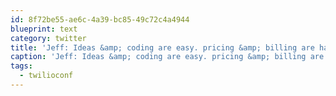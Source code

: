 ```yaml
---
id: 8f72be55-ae6c-4a39-bc85-49c72c4a4944
blueprint: text
category: twitter
title: 'Jeff: Ideas &amp; coding are easy. pricing &amp; billing are hard. Now you can run your app on any twilio account with Connect #twilioconf'
caption: 'Jeff: Ideas &amp; coding are easy. pricing &amp; billing are hard. Now you can run your app on any twilio account with Connect <span class="hashtag hashtag_local">#<a href="http://tweettemp.darylchymko.ca/?tag=twilioconf">twilioconf</a>'
tags:
  - twilioconf
---
```

